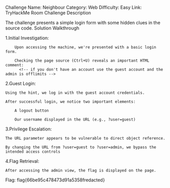 Challenge Name: Neighbour
Category: Web
Difficulty: Easy
Link: TryHackMe Room
Challenge Description

The challenge presents a simple login form with some hidden clues in the source code.
Solution Walkthrough

  1.Initial Investigation:

        Upon accessing the machine, we're presented with a basic login form.

        Checking the page source (Ctrl+U) reveals an important HTML comment:
          <!-- if you don't have an account use the guest account and the admin is offlimits -->

  2.Guest Login:

    Using the hint, we log in with the guest account credentials.

    After successful login, we notice two important elements:

        A logout button

        Our username displayed in the URL (e.g., ?user=guest)
 
  3.Privilege Escalation:

    The URL parameter appears to be vulnerable to direct object reference.

    By changing the URL from ?user=guest to ?user=admin, we bypass the intended access controls

  4.Flag Retrieval:

    After accessing the admin view, the flag is displayed on the page.


  Flag:
    flag{66be95c478473d91a5358fredacted}


    
